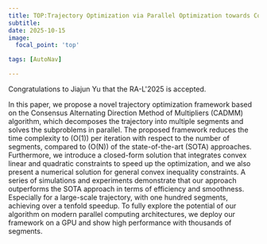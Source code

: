 ```yaml
---
title: TOP:Trajectory Optimization via Parallel Optimization towards Constant Time Complexity 
subtitle: 
date: 2025-10-15
image:
  focal_point: 'top'

tags: [AutoNav]

---
```


Congratulations to Jiajun Yu that the RA-L'2025 is accepted.

<!--more-->

In this paper, we propose a novel trajectory optimization framework based on the Consensus Alternating Direction Method of Multipliers (CADMM) algorithm, which decomposes the trajectory into multiple segments and solves the subproblems in parallel. The proposed framework reduces the time complexity to \(O(1)\) per iteration with respect to the number of segments, compared to \(O(N)\) of the state-of-the-art (SOTA) approaches. Furthermore, we introduce a closed-form solution that integrates convex linear and quadratic constraints to speed up the optimization, and we also present a numerical solution for general convex inequality constraints. A series of simulations and experiments demonstrate that our approach outperforms the SOTA approach in terms of efficiency and smoothness. Especially for a large-scale trajectory, with one hundred segments, achieving over a tenfold speedup. To fully explore the potential of our algorithm on modern parallel computing architectures, we deploy our framework on a GPU and show high performance with thousands of segments.